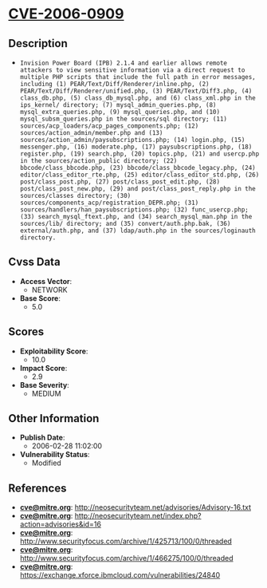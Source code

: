 
# [CVE-2006-0909](https://cve.mitre.org/cgi-bin/cvename.cgi?name=CVE-2006-0909)

## Description

- `Invision Power Board (IPB) 2.1.4 and earlier allows remote attackers to view sensitive information via a direct request to multiple PHP scripts that include the full path in error messages, including (1) PEAR/Text/Diff/Renderer/inline.php, (2) PEAR/Text/Diff/Renderer/unified.php, (3) PEAR/Text/Diff3.php, (4) class_db.php, (5) class_db_mysql.php, and (6) class_xml.php in the ips_kernel/ directory; (7) mysql_admin_queries.php, (8) mysql_extra_queries.php, (9) mysql_queries.php, and (10) mysql_subsm_queries.php in the sources/sql directory; (11) sources/acp_loaders/acp_pages_components.php; (12) sources/action_admin/member.php and (13) sources/action_admin/paysubscriptions.php; (14) login.php, (15) messenger.php, (16) moderate.php, (17) paysubscriptions.php, (18) register.php, (19) search.php, (20) topics.php, (21) and usercp.php in the sources/action_public directory; (22) bbcode/class_bbcode.php, (23) bbcode/class_bbcode_legacy.php, (24) editor/class_editor_rte.php, (25) editor/class_editor_std.php, (26) post/class_post.php, (27) post/class_post_edit.php, (28) post/class_post_new.php, (29) and post/class_post_reply.php in the sources/classes directory; (30) sources/components_acp/registration_DEPR.php; (31) sources/handlers/han_paysubscriptions.php; (32) func_usercp.php; (33) search_mysql_ftext.php, and (34) search_mysql_man.php in the sources/lib/ directory; and (35) convert/auth.php.bak, (36) external/auth.php, and (37) ldap/auth.php in the sources/loginauth directory.`

## Cvss Data

- **Access Vector**:
  - NETWORK
- **Base Score**:
  - 5.0

## Scores

- **Exploitability Score**:
  - 10.0
- **Impact Score**:
  - 2.9
- **Base Severity**:
  - MEDIUM

## Other Information

- **Publish Date**:
  - 2006-02-28 11:02:00
- **Vulnerability Status**:
  - Modified

## References

- **cve@mitre.org**: http://neosecurityteam.net/advisories/Advisory-16.txt
- **cve@mitre.org**: http://neosecurityteam.net/index.php?action=advisories&id=16
- **cve@mitre.org**: http://www.securityfocus.com/archive/1/425713/100/0/threaded
- **cve@mitre.org**: http://www.securityfocus.com/archive/1/466275/100/0/threaded
- **cve@mitre.org**: https://exchange.xforce.ibmcloud.com/vulnerabilities/24840
